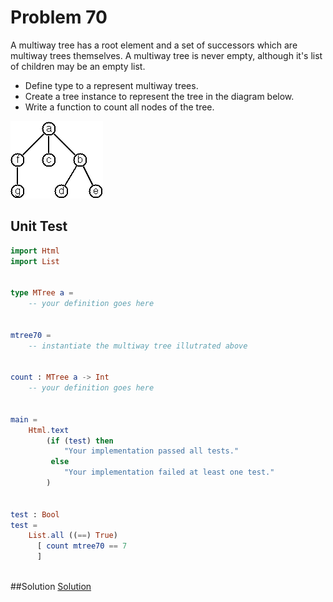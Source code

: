 # Problem 70

A multiway tree has a root element and a set of successors which are multiway trees themselves. A multiway tree is never empty, although it's list of children may be an empty list. 

* Define type to a represent multiway trees.
* Create a tree instance to represent the tree in the diagram below. 
* Write a function to count all nodes of the tree.


![](../i/p70.gif)


## Unit Test

```elm
import Html
import List


type MTree a = 
    -- your definition goes here 


mtree70 = 
    -- instantiate the multiway tree illutrated above 


count : MTree a -> Int
    -- your definition goes here
    
    
main =
    Html.text
        (if (test) then
            "Your implementation passed all tests."
         else
            "Your implementation failed at least one test."
        )


test : Bool
test =
    List.all ((==) True)
      [ count mtree70 == 7
      ]      
      
```

##Solution
[Solution](../s/s70.md)